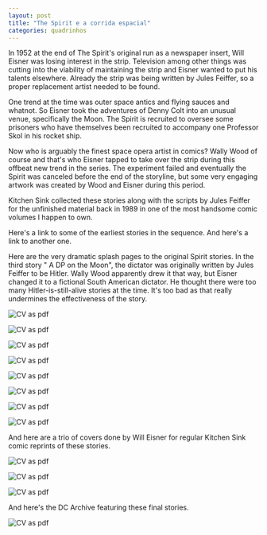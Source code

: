 ```yaml
---
layout: post
title: "The Spirit e a corrida espacial"
categories: quadrinhos
---
```


In 1952 at the end of The Spirit's original run as a newspaper insert, Will Eisner was losing interest in the strip. Television among other things was cutting into the viability of maintaining the strip and Eisner wanted to put his talents elsewhere. Already the strip was being written by Jules Feiffer, so a proper replacement artist needed to be found.

One trend at the time was outer space antics and flying sauces and whatnot. So Eisner took the adventures of Denny Colt into an unusual venue, specifically the Moon. The Spirit is recruited to oversee some prisoners who have themselves been recruited to accompany one Professor Skol in his rocket ship.

Now who is arguably the finest space opera artist in comics? Wally Wood of course and that's who Eisner tapped to take over the strip during this offbeat new trend in the series. The experiment failed and eventually the Spirit was canceled before the end of the storyline, but some very engaging artwork was created by Wood and Eisner during this period.

Kitchen Sink collected these stories along with the scripts by Jules Feiffer for the unfinished material back in 1989 in one of the most handsome comic volumes I happen to own.

Here's a link to some of the earliest stories in the sequence. And here's a link to another one.

Here are the very dramatic splash pages to the original Spirit stories. In the third story " A DP on the Moon", the dictator was originally written by Jules Feiffer to be Hitler. Wally Wood apparently drew it that way, but Eisner changed it to a fictional South American dictator. He thought there were too many Hitler-is-still-alive stories at the time. It's too bad as that really undermines the effectiveness of the story.

![CV as pdf](_files/intro.jpg)

![CV as pdf](_files/2.jpg)

![CV as pdf](_files/3.jpg)

![CV as pdf](_files/4.jpg)

![CV as pdf](_files/5.jpg)

![CV as pdf](_files/6.jpg)

![CV as pdf](_files/7.jpg)

![CV as pdf](_files/8.jpg)


And here are a trio of covers done by Will Eisner for regular Kitchen Sink comic reprints of these stories.

![CV as pdf](_files/capa1.jpg)

![CV as pdf](_files/capa2.jpg)

![CV as pdf](_files/capa3.jpg)


And here's the DC Archive featuring these final stories.

![CV as pdf](_files/encadernado.jpg)
